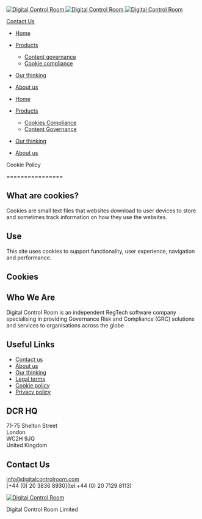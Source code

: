   [![Digital Control Room](https://www.digitalcontrolroom.com/wp-content/uploads/2022/06/digital-control-room-2022.png "Digital Control Room") ![Digital Control Room](https://www.digitalcontrolroom.com/wp-content/uploads/2022/06/digital-control-room-2022.png "Digital Control Room") ![Digital Control Room](https://www.digitalcontrolroom.com/wp-content/uploads/2022/06/digital-control-room-2022.png "Digital Control Room")](https://www.digitalcontrolroom.com/)

[Contact Us](https://www.digitalcontrolroom.com/contact-us)

* [Home](https://www.digitalcontrolroom.com/)
* [Products](https://www.digitalcontrolroom.com/#products)
    * [Content governance](https://www.digitalcontrolroom.com/content/)
    * [Cookie compliance](https://www.digitalcontrolroom.com/cookies/)
* [Our thinking](https://www.digitalcontrolroom.com/our-thinking/)
* [About us](https://www.digitalcontrolroom.com/about-us/)

* [Home](https://www.digitalcontrolroom.com/)
* [Products](#)
    * [Cookies Compliance](https://www.digitalcontrolroom.com/cookies/)
    * [Content Governance](https://www.digitalcontrolroom.com/content/)
* [Our thinking](https://www.digitalcontrolroom.com/our-thinking/)
* [About us](https://www.digitalcontrolroom.com/about-us/)

Cookie Policy  

================

What are cookies?
-----------------

Cookies are small text files that websites download to user devices to store and sometimes track information on how they use the websites.

Use
---

This site uses cookies to support functionality, user experience, navigation and performance.

Cookies
-------

Who We Are
----------

Digital Control Room is an independent RegTech software company specialising in providing Governance Risk and Compliance (GRC) solutions and services to organisations across the globe

Useful Links
------------

* [Contact us](https://www.digitalcontrolroom.com/contact-us/)
* [About us](https://www.digitalcontrolroom.com/about-us/)
* [Our thinking](https://www.digitalcontrolroom.com/our-thinking/)
* [Legal terms](https://www.digitalcontrolroom.com/terms-and-conditions/)
* [Cookie policy](https://www.digitalcontrolroom.com/cookie-policy/)
* [Privacy policy](https://www.digitalcontrolroom.com/privacy-policy/)

DCR HQ
------

71-75 Shelton Street  
London  
WC2H 9JQ  
United Kingdom

Contact Us
----------

[info@digitalcontrolroom.com](mailto:info@digitalcontrolroom.com)  
[+44 (0) 20 3836 8930](tel:+44 (0) 20 7129 8113)

[![Digital Control Room](https://www.digitalcontrolroom.com/wp-content/uploads/2022/06/digital-control-room-2022-white.svg)](https://www.digitalcontrolroom.com/)

Digital Control Room Limited